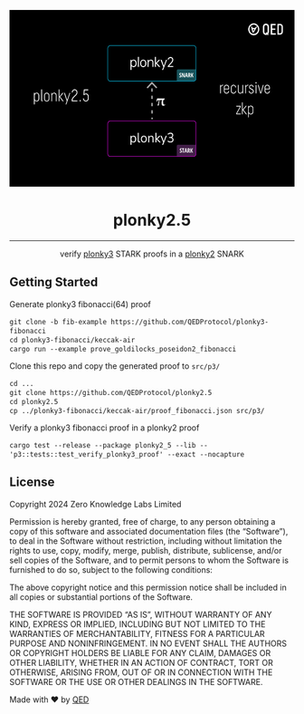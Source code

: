 <p align="center"><a href="https://qedprotocol.com"><img src="images/plonky25_diagram.png" height="312" alt="plonky2.5 flow diagram" /></a></p>

<h1 align="center">plonky2.5</h1>

<hr/>
<p align="center">
  verify <a href="https://github.com/Plonky3/Plonky3">plonky3</a> STARK proofs in a <a href="https://github.com/0xPolygonZero/plonky2">plonky2</a> SNARK
</p>


## Getting Started

Generate plonky3 fibonacci(64) proof
```
git clone -b fib-example https://github.com/QEDProtocol/plonky3-fibonacci
cd plonky3-fibonacci/keccak-air
cargo run --example prove_goldilocks_poseidon2_fibonacci
```

Clone this repo and copy the generated proof to `src/p3/`
```
cd ...
git clone https://github.com/QEDProtocol/plonky2.5
cd plonky2.5
cp ../plonky3-fibonacci/keccak-air/proof_fibonacci.json src/p3/
```

Verify a plonky3 fibonacci proof in a plonky2 proof
```
cargo test --release --package plonky2_5 --lib -- 'p3::tests::test_verify_plonky3_proof' --exact --nocapture
```

## License
Copyright 2024 Zero Knowledge Labs Limited

Permission is hereby granted, free of charge, to any person obtaining a copy of this software and associated documentation files (the “Software”), to deal in the Software without restriction, including without limitation the rights to use, copy, modify, merge, publish, distribute, sublicense, and/or sell copies of the Software, and to permit persons to whom the Software is furnished to do so, subject to the following conditions:

The above copyright notice and this permission notice shall be included in all copies or substantial portions of the Software.

THE SOFTWARE IS PROVIDED “AS IS”, WITHOUT WARRANTY OF ANY KIND, EXPRESS OR IMPLIED, INCLUDING BUT NOT LIMITED TO THE WARRANTIES OF MERCHANTABILITY, FITNESS FOR A PARTICULAR PURPOSE AND NONINFRINGEMENT. IN NO EVENT SHALL THE AUTHORS OR COPYRIGHT HOLDERS BE LIABLE FOR ANY CLAIM, DAMAGES OR OTHER LIABILITY, WHETHER IN AN ACTION OF CONTRACT, TORT OR OTHERWISE, ARISING FROM, OUT OF OR IN CONNECTION WITH THE SOFTWARE OR THE USE OR OTHER DEALINGS IN THE SOFTWARE.


Made with ❤️ by <a href="https://qedprotocol.com">QED</a>
